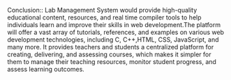 Conclusion::
Lab Management System  would  provide high-quality educational content, resources, and real time compiler tools to help individuals learn and improve their skills in web development.The platform will offer a vast array of tutorials, references, and examples on various web development technologies, including C, C++,HTML, CSS, JavaScript, and many more.
It provides teachers and students a centralized platform for creating, delivering, and assessing courses, which makes it simpler for them to manage their teaching resources, monitor student progress, and assess learning outcomes.
